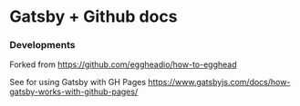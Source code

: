 # Gatsby + Github docs

### Developments

Forked from https://github.com/eggheadio/how-to-egghead

See for using Gatsby with GH Pages https://www.gatsbyjs.com/docs/how-gatsby-works-with-github-pages/

